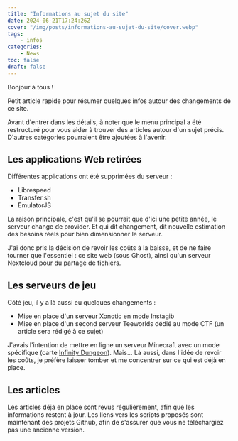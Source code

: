 ```yaml
---
title: "Informations au sujet du site"
date: 2024-06-21T17:24:26Z
cover: "/img/posts/informations-au-sujet-du-site/cover.webp"
tags:
    - infos
categories:
    - News
toc: false
draft: false
---
```


Bonjour à tous !

Petit article rapide pour résumer quelques infos autour des changements de ce site.

Avant d'entrer dans les détails, à noter que le menu principal a été restructuré pour vous aider à trouver des articles autour d'un sujet précis. D'autres catégories pourraient être ajoutées à l'avenir.

## Les applications Web retirées

Différentes applications ont été supprimées du serveur :

- Librespeed
- Transfer.sh
- EmulatorJS

La raison principale, c'est qu'il se pourrait que d'ici une petite année, le serveur change de provider. Et qui dit changement, dit nouvelle estimation des besoins réels pour bien dimensionner le serveur.

J'ai donc pris la décision de revoir les coûts à la baisse, et de ne faire tourner que l'essentiel : ce site web (sous Ghost), ainsi qu'un serveur Nextcloud pour du partage de fichiers.

## Les serveurs de jeu

Côté jeu, il y a là aussi eu quelques changements :

- Mise en place d'un serveur Xonotic en mode Instagib
- Mise en place d'un second serveur Teeworlds dédié au mode CTF (un article sera rédigé à ce sujet)

J'avais l'intention de mettre en ligne un serveur Minecraft avec un mode spécifique (carte [Infinity Dungeon](https://www.planetminecraft.com/project/infinity-dungeons/)). Mais... Là aussi, dans l'idée de revoir les coûts, je préfère laisser tomber et me concentrer sur ce qui est déjà en place.

## Les articles

Les articles déjà en place sont revus régulièrement, afin que les informations restent à jour. Les liens vers les scripts proposés sont maintenant des projets Github, afin de s'assurer que vous ne téléchargiez pas une ancienne version.
